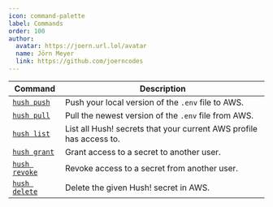 ```yaml
---
icon: command-palette
label: Commands
order: 100
author:
  avatar: https://joern.url.lol/avatar
  name: Jörn Meyer
  link: https://github.com/joerncodes
---
```


| Command                           | Description                                                         |
| --------------------------------- | ------------------------------------------------------------------- |
| [`hush push`](/commands/push)     | Push your local version of the `.env` file to AWS.                  |
| [`hush pull`](/commands/pull)     | Pull the newest version of the `.env` file from AWS.                |
| [`hush list`](/commands/list)     | List all Hush! secrets that your current AWS profile has access to. |
| [`hush grant`](/commands/grant)   | Grant access to a secret to another user.                           |
| [`hush revoke`](/commands/revoke) | Revoke access to a secret from another user.                        |
| [`hush delete`](/commands/delete) | Delete the given Hush! secret in AWS.                               |
